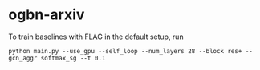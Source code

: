 # ogbn-arxiv

To train baselines with FLAG in the default setup, run

    python main.py --use_gpu --self_loop --num_layers 28 --block res+ --gcn_aggr softmax_sg --t 0.1


